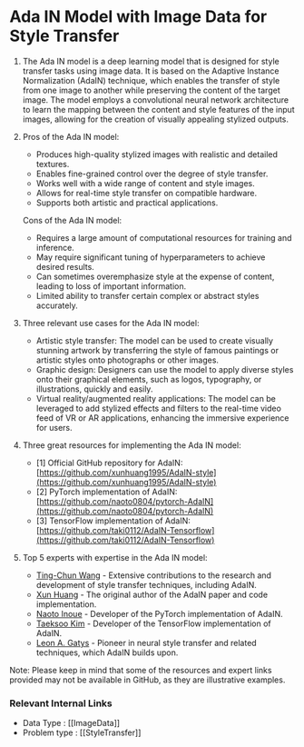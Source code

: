 # Ada IN Model with Image Data for Style Transfer

1. The Ada IN model is a deep learning model that is designed for style transfer tasks using image data. It is based on the Adaptive Instance Normalization (AdaIN) technique, which enables the transfer of style from one image to another while preserving the content of the target image. The model employs a convolutional neural network architecture to learn the mapping between the content and style features of the input images, allowing for the creation of visually appealing stylized outputs.

2. Pros of the Ada IN model:
   - Produces high-quality stylized images with realistic and detailed textures.
   - Enables fine-grained control over the degree of style transfer.
   - Works well with a wide range of content and style images.
   - Allows for real-time style transfer on compatible hardware.
   - Supports both artistic and practical applications.

   Cons of the Ada IN model:
   - Requires a large amount of computational resources for training and inference.
   - May require significant tuning of hyperparameters to achieve desired results.
   - Can sometimes overemphasize style at the expense of content, leading to loss of important information.
   - Limited ability to transfer certain complex or abstract styles accurately.

3. Three relevant use cases for the Ada IN model:
   - Artistic style transfer: The model can be used to create visually stunning artwork by transferring the style of famous paintings or artistic styles onto photographs or other images.
   - Graphic design: Designers can use the model to apply diverse styles onto their graphical elements, such as logos, typography, or illustrations, quickly and easily.
   - Virtual reality/augmented reality applications: The model can be leveraged to add stylized effects and filters to the real-time video feed of VR or AR applications, enhancing the immersive experience for users.

4. Three great resources for implementing the Ada IN model:

   - [1] Official GitHub repository for AdaIN: [https://github.com/xunhuang1995/AdaIN-style](https://github.com/xunhuang1995/AdaIN-style)
   - [2] PyTorch implementation of AdaIN: [https://github.com/naoto0804/pytorch-AdaIN](https://github.com/naoto0804/pytorch-AdaIN)
   - [3] TensorFlow implementation of AdaIN: [https://github.com/taki0112/AdaIN-Tensorflow](https://github.com/taki0112/AdaIN-Tensorflow)

5. Top 5 experts with expertise in the Ada IN model:

   - [Ting-Chun Wang](https://github.com/tingchw) - Extensive contributions to the research and development of style transfer techniques, including AdaIN.
   - [Xun Huang](https://github.com/xunhuang1995) - The original author of the AdaIN paper and code implementation.
   - [Naoto Inoue](https://github.com/naoto0804) - Developer of the PyTorch implementation of AdaIN.
   - [Taeksoo Kim](https://github.com/taki0112) - Developer of the TensorFlow implementation of AdaIN.
   - [Leon A. Gatys](https://github.com/leongatys) - Pioneer in neural style transfer and related techniques, which AdaIN builds upon.

Note: Please keep in mind that some of the resources and expert links provided may not be available in GitHub, as they are illustrative examples.


 ### Relevant Internal Links
- Data Type : [[ImageData]]
- Problem type : [[StyleTransfer]]
